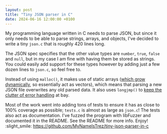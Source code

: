 ```yaml
---
layout: post
title: "Tiny JSON parser in C"
date: 2024-06-16 12:00:00 +0100
---
```


My programming language written in C needs to parse JSON, but since it only needs to be able to parse strings, arrays, and objects, I've decided to write a tiny `json.c` that is roughly 420 lines long.

The JSON spec specifies that the other value types are `number`, `true`, `false` and `null`, but in my case I am fine with having them be stored as strings. You could easily add support for these types however by adding just a few dozen lines to `json.c`, so feel free to.

Instead of using `malloc()`, it makes use of static arrays ([which grow dynamically](https://mynameistrez.github.io/2024/04/09/static-arrays-are-the-best-vectors.html), so essentially act as vectors), which means that parsing a new JSON file overwrites any old parsed data. It also uses `longjmp()` to [keep the clutter of error handling](https://mynameistrez.github.io/2024/03/21/setjmp-plus-longjmp-equals-goto-but-awesome.html) at bay.

Most of the work went into adding tons of tests to ensure it has as close to 100% coverage as possible; `tests.c` is almost as large as `json.c`! The tests also act as documentation. I've fuzzed the program with libFuzzer and documented it in the README. See the README for more info. Enjoy! :slight_smile:
https://github.com/MyNameIsTrez/tiny-json-parser-in-c
